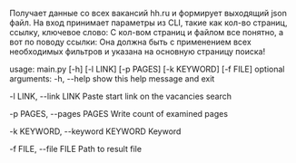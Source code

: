 Получает данные со всех вакансий hh.ru и формирует выходящий json файл.
На вход принимает параметры из CLI, такие как кол-во страниц, ссылку, ключевое слово:
    С кол-вом страниц и файлом все понятно, а вот по поводу ссылки:
        Она должна быть с применением всех необходимых фильтров и указана на
        основную страницу поиска!
      
usage: main.py [-h] [-l LINK] [-p PAGES] [-k KEYWORD] [-f FILE]
optional arguments:
  -h, --help            show this help message and exit
  
  -l LINK, --link LINK  Paste start link on the vacancies search
  
  -p PAGES, --pages PAGES
                        Write count of examined pages
  
  -k KEYWORD, --keyword KEYWORD
                        Keyword
  
  -f FILE, --file FILE  Path to result file
    
    
 
